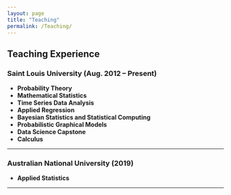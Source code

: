 ```yaml
---
layout: page
title: "Teaching"
permalink: /Teaching/
---
```


## Teaching Experience

### Saint Louis University (Aug. 2012 – Present)

- **Probability Theory** 
- **Mathematical Statistics** 
- **Time Series Data Analysis** 
- **Applied Regression**   
- **Bayesian Statistics and Statistical Computing**  
- **Probabilistic Graphical Models** 
- **Data Science Capstone**
- **Calculus**  

---

###  Australian National University (2019)

- **Applied Statistics**
  
---

